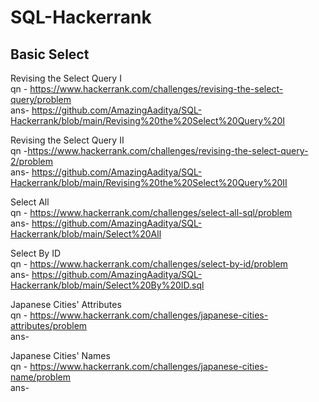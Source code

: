 # SQL-Hackerrank

## Basic Select

Revising the Select Query I<br>
qn - https://www.hackerrank.com/challenges/revising-the-select-query/problem<br>
ans- https://github.com/AmazingAaditya/SQL-Hackerrank/blob/main/Revising%20the%20Select%20Query%20I<br>

Revising the Select Query II<br>
qn -https://www.hackerrank.com/challenges/revising-the-select-query-2/problem<br>
ans- https://github.com/AmazingAaditya/SQL-Hackerrank/blob/main/Revising%20the%20Select%20Query%20II<br>

Select All<br>
qn - https://www.hackerrank.com/challenges/select-all-sql/problem<br>
ans- https://github.com/AmazingAaditya/SQL-Hackerrank/blob/main/Select%20All<br>

Select By ID<br>
qn - https://www.hackerrank.com/challenges/select-by-id/problem<br>
ans- https://github.com/AmazingAaditya/SQL-Hackerrank/blob/main/Select%20By%20ID.sql<br>

Japanese Cities' Attributes<br>
qn - https://www.hackerrank.com/challenges/japanese-cities-attributes/problem<br>
ans- <br>

Japanese Cities' Names<br>
qn - https://www.hackerrank.com/challenges/japanese-cities-name/problem<br>
ans- <br>
